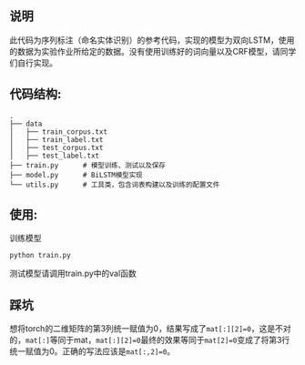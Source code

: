 <!--
 * @Author: Jack Guan cnboyuguan@gmail.com
 * @Date: 2022-11-09 21:39:41
 * @LastEditors: Jack Guan cnboyuguan@gmail.com
 * @LastEditTime: 2022-11-15 15:04:39
 * @FilePath: /guan/ucas/nlp/homework3/README.md
 * @Description: 
 * 
 * Copyright (c) 2022 by Jack Guan cnboyuguan@gmail.com, All Rights Reserved. 
-->
## 说明
此代码为序列标注（命名实体识别）的参考代码，实现的模型为双向LSTM，使用的数据为实验作业所给定的数据。没有使用训练好的词向量以及CRF模型，请同学们自行实现。

## 代码结构:
    .
    ├── data                         
    │   ├── train_corpus.txt              
    │   ├── train_label.txt          
    │   ├── test_corpus.txt         
    │   ├── test_label.txt  
    ├── train.py      # 模型训练、测试以及保存
    ├── model.py      # BiLSTM模型实现
    └── utils.py      # 工具类，包含词表构建以及训练的配置文件

## 使用:
训练模型
```
python train.py
```
测试模型请调用train.py中的val函数

## 踩坑
想将torch的二维矩阵的第3列统一赋值为0，结果写成了`mat[:][2]=0`，这是不对的，`mat[:]`等同于mat，`mat[:][2]=0`最终的效果等同于`mat[2]=0`变成了将第3行统一赋值为0。正确的写法应该是`mat[:,2]=0`。

